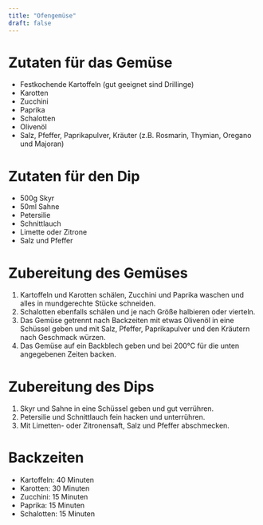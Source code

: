 ```yaml
---
title: "Ofengemüse"
draft: false
---
```


# Zutaten für das Gemüse
- Festkochende Kartoffeln (gut geeignet sind Drillinge)
- Karotten
- Zucchini
- Paprika
- Schalotten
- Olivenöl
- Salz, Pfeffer, Paprikapulver, Kräuter (z.B. Rosmarin, Thymian, Oregano und Majoran)

# Zutaten für den Dip
- 500g Skyr
- 50ml Sahne
- Petersilie
- Schnittlauch
- Limette oder Zitrone
- Salz und Pfeffer

# Zubereitung des Gemüses
1. Kartoffeln und Karotten schälen, Zucchini und Paprika waschen und alles in mundgerechte Stücke schneiden.
2. Schalotten ebenfalls schälen und je nach Größe halbieren oder vierteln.
3. Das Gemüse getrennt nach Backzeiten mit etwas Olivenöl in eine Schüssel geben und mit Salz, Pfeffer, Paprikapulver und den Kräutern nach Geschmack würzen.
4. Das Gemüse auf ein Backblech geben und bei 200°C für die unten angegebenen Zeiten backen.

# Zubereitung des Dips
1. Skyr und Sahne in eine Schüssel geben und gut verrühren.
2. Petersilie und Schnittlauch fein hacken und unterrühren.
3. Mit Limetten- oder Zitronensaft, Salz und Pfeffer abschmecken.

# Backzeiten
- Kartoffeln: 40 Minuten
- Karotten: 30 Minuten
- Zucchini: 15 Minuten
- Paprika: 15 Minuten
- Schalotten: 15 Minuten